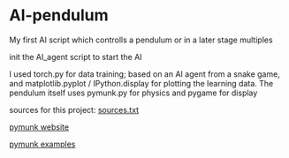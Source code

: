 # AI-pendulum
My first AI script which controlls a pendulum or in a later stage multiples

init the AI_agent script to start the AI

I used torch.py for data training; based on an AI agent from a snake game,
and matplotlib.pyplot / IPython.display for plotting the learning data.
The pendulum itself uses pymunk.py for physics and pygame for display
    
sources for this project:
[sources.txt](./sources.txt)

[pymunk website](http://www.pymunk.org/en/latest/index.html)

[pymunk examples](https://github.com/viblo/pymunk/tree/master/examples)
